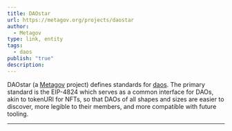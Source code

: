```yaml
---
title: DAOstar
url: https://metagov.org/projects/daostar
author:
  - Metagov
type: link, entity
tags:
  - daos
publish: "true"
description: 
---
```


DAOstar (a [Metagov](library/Metagov.md) project) defines standards for [daos](tags/daos.md). The primary standard is the EIP-4824 which serves as a common interface for DAOs, akin to tokenURI for NFTs, so that DAOs of all shapes and sizes are easier to discover, more legible to their members, and more compatible with future tooling.

---
